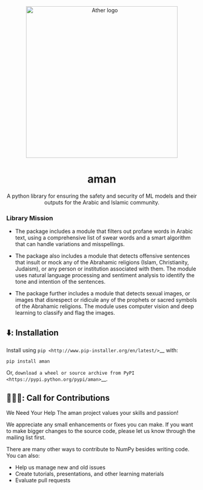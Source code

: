 <div align="center">
  <img src="logo.png" alt="Ather logo" width="400" height="auto" />
  <h1>aman</h1>
  <p> A python library for ensuring the safety and security of ML models and their outputs for the Arabic and Islamic community.</p>

</div>

### Library Mission
- The package includes a module that filters out profane words in Arabic text, using a comprehensive list of swear words and a smart algorithm that can handle variations and misspellings.
- The package also includes a module that detects offensive sentences that insult or mock any of the Abrahamic religions (Islam, Christianity, Judaism), or any person or institution associated with them. The module uses natural language processing and sentiment analysis to identify the tone and intention of the sentences.
- The package further includes a module that detects sexual images, or images that disrespect or ridicule any of the prophets or sacred symbols of the Abrahamic religions. The module uses computer vision and deep learning to classify and flag the images.
  
  <!-- About the Project -->
## ⬇️: Installation
Install using `pip <http://www.pip-installer.org/en/latest/>`__ with:

    pip install aman

Or, `download a wheel or source archive from
PyPI <https://pypi.python.org/pypi/aman>`__.

## 🧑‍🤝‍🧑: Call for Contributions
<p>We Need Your Help The aman project values your skills and passion!</p>
<p>We appreciate any small enhancements or fixes you can make. If you want to make bigger changes to the source code, please let us know through the mailing list first.</p>

There are many other ways to contribute to NumPy besides writing code. You can also:
- Help us manage new and old issues
- Create tutorials, presentations, and other learning materials
- Evaluate pull requests





